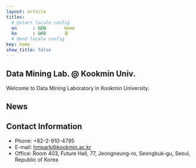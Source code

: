 ```yaml
---
layout: article
titles:
  # @start locale config
  en      : &EN       Home
  ko      : &KO       홈
  # @end locale config
key: home
show_title: false
---
```



## Data Mining Lab. @ Kookmin Univ.

Welcome to Data Mining Laboratory in Kookmin University.

## News


## Contact Information

- Phone: +82-2-910-4795
- E-mail: hmpark@kookmin.ac.kr
- Office: Room 403, Future Hall, 77, Jeongneung-ro, Seongbuk-gu, Seoul, Republic of Korea